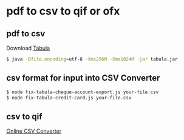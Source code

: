 # pdf to csv to qif or ofx

## pdf to csv
Download [Tabula](http://tabula.technology/)
```bash
$ java -Dfile.encoding=utf-8 -Xms256M -Xmx1024M -jar tabula.jar
```

## csv format for input into CSV Converter
```bash
$ node fix-tabula-cheque-account-export.js your-file.csv
$ node fix-tabula-credit-card.js your-file.csv
```

## csv to qif
[Online CSV Converter](http://www.csvconverter.biz/)


